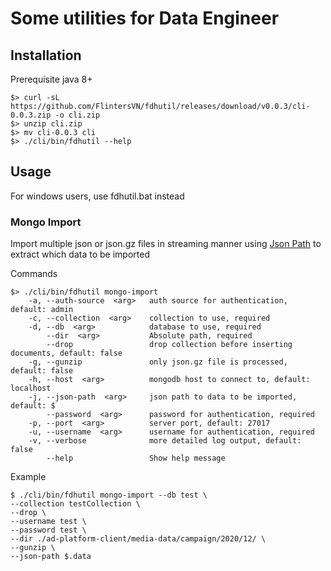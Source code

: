 # Some utilities for Data Engineer

## Installation

Prerequisite java 8+

```cli
$> curl -sL https://github.com/FlintersVN/fdhutil/releases/download/v0.0.3/cli-0.0.3.zip -o cli.zip
$> unzip cli.zip
$> mv cli-0.0.3 cli
$> ./cli/bin/fdhutil --help
```

## Usage

For windows users, use fdhutil.bat instead

### Mongo Import

Import multiple json or json.gz files in streaming manner using [Json Path](<https://github.com/jsurfer/JsonSurfer#what-is-jsonpath>) to extract which data to be imported

Commands

```cli
$> ./cli/bin/fdhutil mongo-import
    -a, --auth-source  <arg>   auth source for authentication, default: admin
    -c, --collection  <arg>    collection to use, required
    -d, --db  <arg>            database to use, required
        --dir  <arg>           Absolute path, required
        --drop                 drop collection before inserting documents, default: false
    -g, --gunzip               only json.gz file is processed, default: false
    -h, --host  <arg>          mongodb host to connect to, default: localhost
    -j, --json-path  <arg>     json path to data to be imported, default: $
        --password  <arg>      password for authentication, required
    -p, --port  <arg>          server port, default: 27017
    -u, --username  <arg>      username for authentication, required
    -v, --verbose              more detailed log output, default: false
        --help                 Show help message
```

Example

```cli
$ ./cli/bin/fdhutil mongo-import --db test \
--collection testCollection \
--drop \
--username test \
--password test \
--dir ./ad-platform-client/media-data/campaign/2020/12/ \
--gunzip \
--json-path $.data
```
